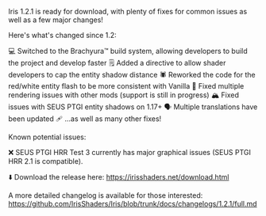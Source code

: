 Iris 1.2.1 is ready for download, with plenty of fixes for common issues as well as a few major changes!

Here's what's changed since 1.2:

💻 Switched to the Brachyura™️ build system, allowing developers to build the project and develop faster
🗒️ Added a directive to allow shader developers to cap the entity shadow distance
🕷️ Reworked the code for the red/white entity flash to be more consistent with Vanilla
🎡 Fixed multiple rendering issues with other mods (support is still in progress)
🏔️ Fixed issues with SEUS PTGI entity shadows on 1.17+
🗣️ Multiple translations have been updated
🩹 ...as well as many other fixes!

Known potential issues:

❌ SEUS PTGI HRR Test 3 currently has major graphical issues (SEUS PTGI HRR 2.1 is compatible).

⬇️ Download the release here: https://irisshaders.net/download.html

A more detailed changelog is available for those interested: https://github.com/IrisShaders/Iris/blob/trunk/docs/changelogs/1.2.1/full.md
